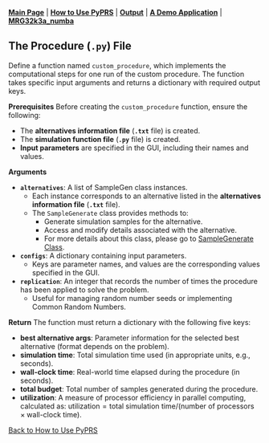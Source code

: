 [**Main Page**](../README.md) | [**How to Use PyPRS**](How%20to%20Use%20PyPRS.md) | [**Output**](Output.md) | [**A Demo Application**](A%20Demo%20Application.md) | [**MRG32k3a_numba**](MRG32k3a_numba.md)

## The Procedure (`.py`) File

Define a function named `custom_procedure`, which implements the computational steps for one run of the custom procedure. The function takes specific input arguments and returns a dictionary with required output keys.

**Prerequisites**
Before creating the `custom_procedure` function, ensure the following:
- The **alternatives information file** (**`.txt`** file) is created.
- The **simulation function file** (**`.py`** file) is created.
- **Input parameters** are specified in the GUI, including their names and values.

**Arguments**
- **`alternatives`**: A list of SampleGen class instances.
  - Each instance corresponds to an alternative listed in the **alternatives information file** (**`.txt`** file).
  - The ``SampleGenerate`` class provides methods to:
    - Generate simulation samples for the alternative.
    - Access and modify details associated with the alternative.
    - For more details about this class, please go to <a href="SampleGenerate Class.md">SampleGenerate Class</a>.
- **`configs`**: A dictionary containing input parameters.
  - Keys are parameter names, and values are the corresponding values specified in the GUI.
- **`replication`**: An integer that records the number of times the procedure has been applied to solve the problem.
  - Useful for managing random number seeds or implementing Common Random Numbers.

**Return**
The function must return a dictionary with the following five keys:
- **best alternative args**: Parameter information for the selected best alternative (format depends on the problem).
- **simulation time**: Total simulation time used (in appropriate units, e.g., seconds).
- **wall-clock time**: Real-world time elapsed during the procedure (in seconds).
- **total budget**: Total number of samples generated during the procedure.
- **utilization**: A measure of processor efficiency in parallel computing, calculated as:  $\text{utilization}=\text{total simulation time}/(\text{number of processors
}\times \text{wall-clock time})$.






<a href="How to Use PyPRS.md">Back to How to Use PyPRS</a>
